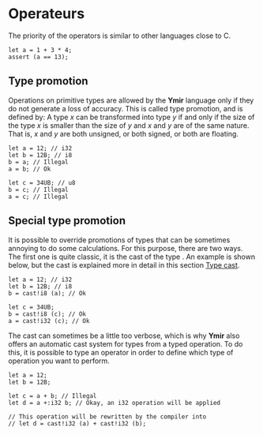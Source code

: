 # Operateurs

The priority of the operators is similar to other languages close to C.

```ymir
let a = 1 + 3 * 4;
assert (a == 13);
```

## Type promotion

Operations on primitive types are allowed by the **Ymir** language
only if they do not generate a loss of accuracy. This is called type
promotion, and is defined by: A type _x_ can be transformed into type
_y_ if and only if the size of the type _x_ is smaller than the size
of _y_ and _x_ and _y_ are of the same nature. That is, _x_ and _y_
are both unsigned, or both signed, or both are floating.

```ymir
let a = 12; // i32
let b = 12B; // i8
b = a; // Illegal
a = b; // Ok

let c = 34UB; // u8
b = c; // Illegal
a = c; // Illegal
```

## Special type promotion


It is possible to override promotions of types that can be
sometimes annoying to do some calculations. For this purpose, there are
two ways. The first one is quite classic, it is the cast of the type
. An example is shown below, but the cast is explained more in
detail in this section [Type cast](expressions/cast.md).

```ymir
let a = 12; // i32
let b = 12B; // i8
b = cast!i8 (a); // Ok

let c = 34UB;
b = cast!i8 (c); // Ok
a = cast!i32 (c); // Ok
```

The cast can sometimes be a little too verbose, which is why **Ymir**
also offers an automatic cast system for types from a typed
operation. To do this, it is possible to type an operator in order to
define which type of operation you want to perform.

```ymir
let a = 12;
let b = 12B;

let c = a + b; // Illegal
let d = a +:i32 b; // Okay, an i32 operation will be applied

// This operation will be rewritten by the compiler into
// let d = cast!i32 (a) + cast!i32 (b); 
```
